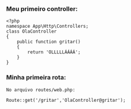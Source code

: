 ### Meu primeiro controller:

    <?php 
    namespace App\Http\Controllers;
    class OlaController
    {
        public function gritar()
        { 
            return 'OLLLLLÁÁÁÁ';
        }
    }

### Minha primeira rota:

    No arquivo routes/web.php:
    
    Route::get('/gritar','OlaController@gritar');

